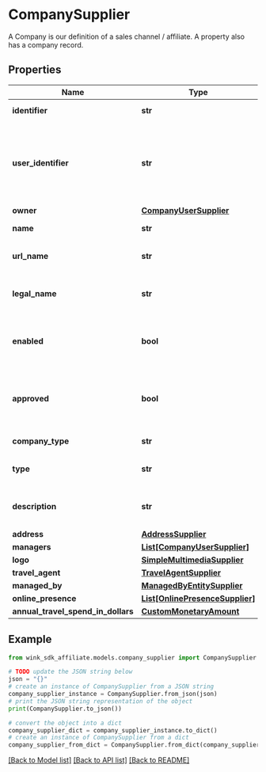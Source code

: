 # CompanySupplier

A Company is our definition of a sales channel / affiliate. A property also has a company record.

## Properties

Name | Type | Description | Notes
------------ | ------------- | ------------- | -------------
**identifier** | **str** | Unique identifier | 
**user_identifier** | **str** | User or Registered client owner identifier that created this record | 
**owner** | [**CompanyUserSupplier**](CompanyUserSupplier.md) |  | 
**name** | **str** | Name of company | 
**url_name** | **str** | Url slug of company name | 
**legal_name** | **str** | Legal name of entity if other than name | [optional] 
**enabled** | **bool** | Whether this company is enabled by reactive. | 
**approved** | **bool** | Whether this company has been approved by KYC. | [default to False]
**company_type** | **str** | Type of company | 
**type** | **str** | Type of sales channel | 
**description** | **str** | A personal message from the company. | [optional] 
**address** | [**AddressSupplier**](AddressSupplier.md) |  | 
**managers** | [**List[CompanyUserSupplier]**](CompanyUserSupplier.md) |  | [optional] 
**logo** | [**SimpleMultimediaSupplier**](SimpleMultimediaSupplier.md) |  | [optional] 
**travel_agent** | [**TravelAgentSupplier**](TravelAgentSupplier.md) |  | [optional] 
**managed_by** | [**ManagedByEntitySupplier**](ManagedByEntitySupplier.md) |  | [optional] 
**online_presence** | [**List[OnlinePresenceSupplier]**](OnlinePresenceSupplier.md) |  | [optional] 
**annual_travel_spend_in_dollars** | [**CustomMonetaryAmount**](CustomMonetaryAmount.md) |  | [optional] 

## Example

```python
from wink_sdk_affiliate.models.company_supplier import CompanySupplier

# TODO update the JSON string below
json = "{}"
# create an instance of CompanySupplier from a JSON string
company_supplier_instance = CompanySupplier.from_json(json)
# print the JSON string representation of the object
print(CompanySupplier.to_json())

# convert the object into a dict
company_supplier_dict = company_supplier_instance.to_dict()
# create an instance of CompanySupplier from a dict
company_supplier_from_dict = CompanySupplier.from_dict(company_supplier_dict)
```
[[Back to Model list]](../README.md#documentation-for-models) [[Back to API list]](../README.md#documentation-for-api-endpoints) [[Back to README]](../README.md)


